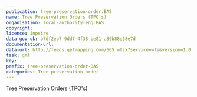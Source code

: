 ```yaml
---
publication: tree-preservation-order:BAS
name: Tree Preservation Orders (TPO's)
organisation: local-authority-eng:BAS
copyright: 
licence: inpsire
data-gov-uk: b7df2eb7-9dd7-4f38-be81-a39b88e68e7d
documentation-url: 
data-url: http://feeds.getmapping.com/665.wfsx?service=wfs&version=1.0.0&request=getcapabilities&typename=TPOS&outputFormat=GML2
task: gml
key: 
prefix: tree-preservation-order-BAS
categories: Tree preservation order
---
```


Tree Preservation Orders (TPO's)
